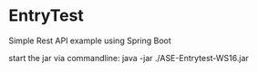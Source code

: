 # EntryTest

Simple Rest API example using Spring Boot

start the jar via commandline:
java -jar ./ASE-Entrytest-WS16.jar
